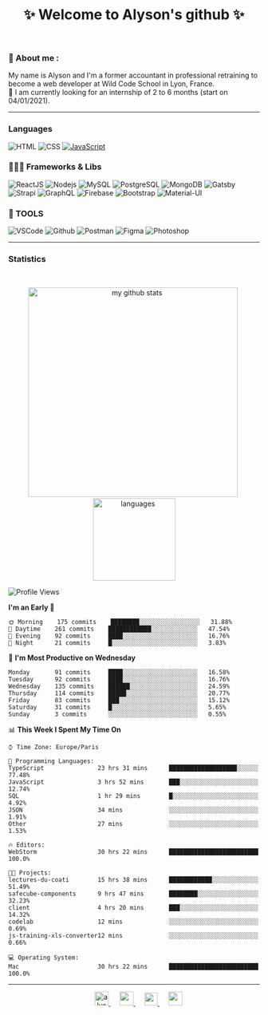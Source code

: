 <h1 align="center">
 ✨ Welcome to Alyson's github ✨
</h1>

<br/>

### 📖 About me :

My name is Alyson and I'm a former accountant in professional retraining to become a web developer at Wild Code School in Lyon, France. <br/>
🎯  I am currently looking for an internship of 2 to 6 months (start on 04/01/2021).

---

### Languages

![HTML](https://img.shields.io/badge/-HTML5-fff?&logo=HTML5)
![CSS](https://img.shields.io/badge/-CSS-fff?&logo=CSS3&logoColor=1572B6)
[![JavaScript](https://img.shields.io/badge/-JavaScript-fff?&logo=JavaScript&logoColor=ddc508)](https://github.com/alyson-b69?tab=repositories&q=&type=&language=javascript)



### 👩🏻‍💻 Frameworks & Libs

![ReactJS](https://img.shields.io/badge/-ReactJS-fff?&logo=React)
![Nodejs](https://img.shields.io/badge/-NodeJs-fff?&logo=node.js)
![MySQL](https://img.shields.io/badge/-MySQL-fff?&logo=MySQL)
![PostgreSQL](https://img.shields.io/badge/-PostgreSQL-fff?&logo=PostgreSQL&logoColor=336791)
![MongoDB](https://img.shields.io/badge/-MongoDB-fff?&logo=MongoDB)
![Gatsby](https://img.shields.io/badge/-Gatsby-fff?&logo=Gatsby&logoColor=8A2BE2)
![Strapi](https://img.shields.io/badge/-Strapi-fff?&logo=Strapi)
![GraphQL](https://img.shields.io/badge/-GraphQL-fff?&logo=GraphQL&logoColor=E10098)
![Firebase](https://img.shields.io/badge/-Firebase-fff?&logo=Firebase)
![Bootstrap](https://img.shields.io/badge/-Bootstrap-fff?&logo=Bootstrap&logoColor=563D7C)
![Material-UI](https://img.shields.io/badge/-MaterialUI-fff?&logo=Material-UI&logoColor=0081CB)

### 🔧 TOOLS

![VSCode](https://img.shields.io/badge/-VSCode-fff?&logo=Visual-studio-code&logoColor=007ACC)
![Github](https://img.shields.io/badge/-Github-fff?&logo=Github&logoColor=181717)
![Postman](https://img.shields.io/badge/-Postman-fff?&logo=Postman)
![Figma](https://img.shields.io/badge/-Figma-fff?&logo=Figma)
![Photoshop](https://img.shields.io/badge/-Photoshop-fff?&logo=Adobe-Photoshop&logoColor=31A8FF)

---

### Statistics

<br>

<p align="center">
<img src="https://github-readme-stats.vercel.app/api?username=alyson-b69&show_icons=true&theme=buefy" alt="my github stats" width="420"/>&nbsp;<img src="https://github-readme-stats.vercel.app/api/top-langs/?username=alyson-b69&layout=compact&theme=buefy" alt="languages" height="165">
</p>

<!--START_SECTION:waka-->
![Profile Views](http://img.shields.io/badge/Profile%20Views-8-blue)

**I'm an Early 🐤** 

```text
🌞 Morning    175 commits    ████████░░░░░░░░░░░░░░░░░   31.88% 
🌆 Daytime    261 commits    ████████████░░░░░░░░░░░░░   47.54% 
🌃 Evening    92 commits     ████░░░░░░░░░░░░░░░░░░░░░   16.76% 
🌙 Night      21 commits     █░░░░░░░░░░░░░░░░░░░░░░░░   3.83%

```
📅 **I'm Most Productive on Wednesday** 

```text
Monday       91 commits     ████░░░░░░░░░░░░░░░░░░░░░   16.58% 
Tuesday      92 commits     ████░░░░░░░░░░░░░░░░░░░░░   16.76% 
Wednesday    135 commits    ██████░░░░░░░░░░░░░░░░░░░   24.59% 
Thursday     114 commits    █████░░░░░░░░░░░░░░░░░░░░   20.77% 
Friday       83 commits     ███░░░░░░░░░░░░░░░░░░░░░░   15.12% 
Saturday     31 commits     █░░░░░░░░░░░░░░░░░░░░░░░░   5.65% 
Sunday       3 commits      ░░░░░░░░░░░░░░░░░░░░░░░░░   0.55%

```


📊 **This Week I Spent My Time On** 

```text
⌚︎ Time Zone: Europe/Paris

💬 Programming Languages: 
TypeScript               23 hrs 31 mins      ███████████████████░░░░░░   77.48% 
JavaScript               3 hrs 52 mins       ███░░░░░░░░░░░░░░░░░░░░░░   12.74% 
SQL                      1 hr 29 mins        █░░░░░░░░░░░░░░░░░░░░░░░░   4.92% 
JSON                     34 mins             ░░░░░░░░░░░░░░░░░░░░░░░░░   1.91% 
Other                    27 mins             ░░░░░░░░░░░░░░░░░░░░░░░░░   1.53%

🔥 Editors: 
WebStorm                 30 hrs 22 mins      █████████████████████████   100.0%

🐱‍💻 Projects: 
lectures-du-coati        15 hrs 38 mins      ████████████░░░░░░░░░░░░░   51.49% 
safecube-components      9 hrs 47 mins       ████████░░░░░░░░░░░░░░░░░   32.23% 
client                   4 hrs 20 mins       ███░░░░░░░░░░░░░░░░░░░░░░   14.32% 
codelab                  12 mins             ░░░░░░░░░░░░░░░░░░░░░░░░░   0.69% 
js-training-xls-converter12 mins             ░░░░░░░░░░░░░░░░░░░░░░░░░   0.66%

💻 Operating System: 
Mac                      30 hrs 22 mins      █████████████████████████   100.0%

```


<!--END_SECTION:waka-->

---

<p align="center">
  &emsp;
 <a href= "https://codesandbox.io/u/alyson-b69" rel="nofollow" target="_blank">
  <img src="https://api.iconify.design/logos-codesandbox.svg" alt="alyson codesandbox" height="28px" width="28px" />
 </a> 
   &emsp;
  <a href="https://alyson-b.netlify.app" rel="nofollow" target="_blank">
    <img src="https://img.icons8.com/material/256/000000/globe--v1.png" width="28px"/>
  </a>
   &emsp;
  <a href="https://linkedin.com/in/alyson-bernabeu-08249a172" rel="nofollow" target="_blank" >
    <img src="https://img.icons8.com/ios-filled/256/000000/linkedin.svg" width="26px"/>
  </a>
  &emsp;
  <a href= "https://instagram.com/alyson.b69" rel="nofollow" target="_blank">
    <img src="https://img.icons8.com/ios-glyphs/256/000000/instagram-new.svg" width="28px"/>
  </a>
</p>
